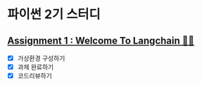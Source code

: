 # 파이썬 2기 스터디

## [Assignment 1 : Welcome To Langchain 🦜🔗](https://github.com/lips85/GPT_hary/blob/main/Assignment1.ipynb)

- [x] 가상환경 구성하기
- [x] 과제 완료하기
- [x] 코드리뷰하기
